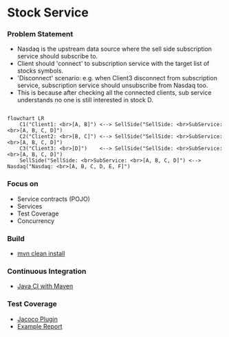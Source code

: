 # Stock Service

### Problem Statement

- Nasdaq is the upstream data source where the sell side subscription service should subscribe to.
- Client should 'connect' to subscription service with the target list of stocks symbols.
- 'Disconnect' scenario: e.g. when Client3 disconnect from subscription service, subscription service should unsubscribe from Nasdaq too.
- This is because after checking all the connected clients, sub service understands no one is still interested in stock D.

```mermaid

flowchart LR
    C1("Client1: <br>[A, B]") <--> SellSide("SellSide: <br>SubService: <br>[A, B, C, D]")
    C2("Client2: <br>[B, C]") <--> SellSide("SellSide: <br>SubService: <br>[A, B, C, D]")
    C3("Client3: <br>[D]")    <--> SellSide("SellSide: <br>SubService: <br>[A, B, C, D]")
    SellSide("SellSide: <br>SubService: <br>[A, B, C, D]") <--> Nasdaq("Nasdaq: <br>[A, B, C, D, E, F]")

```

### Focus on

- Service contracts (POJO)
- Services
- Test Coverage
- Concurrency

### Build

- [mvn clean install](https://github.com/liming-tan-qq/x-stock-service/blob/main/.github/workflows/maven.yml#L30-L31)

### Continuous Integration

- [Java CI with Maven](https://github.com/liming-tan-qq/x-stock-service/actions)

### Test Coverage

- [Jacoco Plugin](https://github.com/liming-tan-qq/x-stock-service/blob/main/pom.xml#L34-L57)
- [Example Report](https://github.com/liming-tan-qq/x-stock-service/actions/runs/14960422276)
